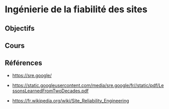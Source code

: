 # Ingénierie de la fiabilité des sites

## Objectifs

## Cours

<Reveate markdown-file="/lessons/sre.md" />

## Références

- https://sre.google/
- https://static.googleusercontent.com/media/sre.google/fr//static/pdf/LessonsLearnedFromTwoDecades.pdf

- https://fr.wikipedia.org/wiki/Site_Reliability_Engineering
